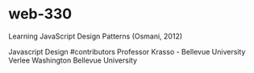 # web-330
Learning JavaScript Design Patterns (Osmani, 2012)

Javascript Design #contributors Professor Krasso - Bellevue University Verlee Washington Bellevue University
